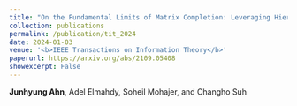 ```yaml
---
title: "On the Fundamental Limits of Matrix Completion: Leveraging Hierarchical Similarity Graphs"
collection: publications
permalink: /publication/tit_2024
date: 2024-01-03
venue: '<b>IEEE Transactions on Information Theory</b>'
paperurl: https://arxiv.org/abs/2109.05408
showexcerpt: False
---
```

<b>Junhyung Ahn</b>, Adel Elmahdy, Soheil Mohajer, and Changho Suh
